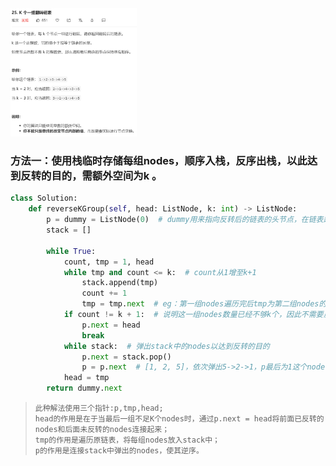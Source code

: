<img src = 'https://github.com/leopardv10/DataStructure-and-ComputerAlgorithm/blob/master/%E9%93%BE%E8%A1%A8/images/LC25.png?raw=true' width = 40%>

### 方法一：使用栈临时存储每组nodes，顺序入栈，反序出栈，以此达到反转的目的，需额外空间为k  。

```python
class Solution:
    def reverseKGroup(self, head: ListNode, k: int) -> ListNode:
        p = dummy = ListNode(0)  # dummy用来指向反转后的链表的头节点，在链表题中极其常见
        stack = []
        
        while True:
            count, tmp = 1, head  
            while tmp and count <= k:  # count从1增至k+1
                stack.append(tmp)
                count += 1
                tmp = tmp.next  # eg：第一组nodes遍历完后tmp为第二组nodes的1st node
            if count != k + 1:  # 说明这一组nodes数量已经不够k个，因此不需要反转
                p.next = head
                break
            while stack:  # 弹出stack中的nodes以达到反转的目的
                p.next = stack.pop()
                p = p.next  # [1, 2, 5]，依次弹出5->2->1，p最后为1这个node
            head = tmp
        return dummy.next
```

>     此种解法使用三个指针:p,tmp,head;
>     head的作用是在于当最后一组不足K个nodes时，通过p.next = head将前面已反转的nodes和后面未反转的nodes连接起来；
>     tmp的作用是遍历原链表，将每组nodes放入stack中；
>     p的作用是连接stack中弹出的nodes，使其逆序。

